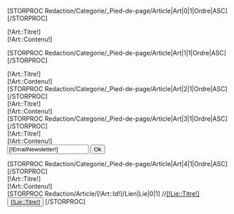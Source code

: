 [STORPROC Redaction/Categorie/_Pied-de-page/Article|Art|0|1|Ordre|ASC][/STORPROC]
<div class="colonne1">
	<div class="MoyensPaiements">[!Art::Titre!]</div>
	<div class="MoyensPaiementsL2">[!Art::Contenu!]</div>
	<div class="MoyensPaiementsLogo"> </div>
</div>

[STORPROC Redaction/Categorie/_Pied-de-page/Article|Art|1|1|Ordre|ASC][/STORPROC]
<div class="colonne2">
	<div class="Livraison">[!Art::Titre!]</div>
	<div class="LivraisonTexte">[!Art::Contenu!]</div>
</div>
[STORPROC Redaction/Categorie/_Pied-de-page/Article|Art|2|1|Ordre|ASC][/STORPROC]
<div class="colonne3">
	<div class="Satifsfait">[!Art::Titre!]</div>
	<div class="SatifsfaitTexte">[!Art::Contenu!]</div>
</div>
[STORPROC Redaction/Categorie/_Pied-de-page/Article|Art|3|1|Ordre|ASC][/STORPROC]
<div class="colonne4">
	<div class="InscriptionNewsletter">[!Art::Titre!]</div>
	<div class="InscriptionNewsletterTexte">[!Art::Contenu!]</div>
	<form action="/" method="post" enctype="application/x-www-form-urlencoded">
		<div class="input-append">
			<input  class="input-small" id="EmailNewsletter" name="EmailNewsletter" type="text" placeholder="Saisissez votre adresse mail" value="[!EmailNewsletter!]">
			<button class="btn"  name="Abo" >Ok</button>
			<input type="hidden" name="Popup" value="InscNewsletter">
		</div>
	</form>
</div>
[STORPROC Redaction/Categorie/_Pied-de-page/Article|Art|4|1|Ordre|ASC][/STORPROC]
<div class="colonne5">
	<div class="AvotreService">[!Art::Titre!]</div>
	<div class="AvotreServiceTexte">[!Art::Contenu!]</div>
	[STORPROC Redaction/Article/[!Art::Id!]/Lien|Lie|0|1]
		//<a href="/[!Lie::Url!]" alt="Contactez-nous" class="AvotreService"><i class="icon-envelope icon-white"></i>[!Lie::Titre!]</a>
		<button class="btn btn-gris"  name="AvotreService"  ><i class="icon-envelope icon-white"></i><a href="/[!Lie::Url!]" class="AvotreService">[!Lie::Titre!]</a></button>
	[/STORPROC]

</div>


